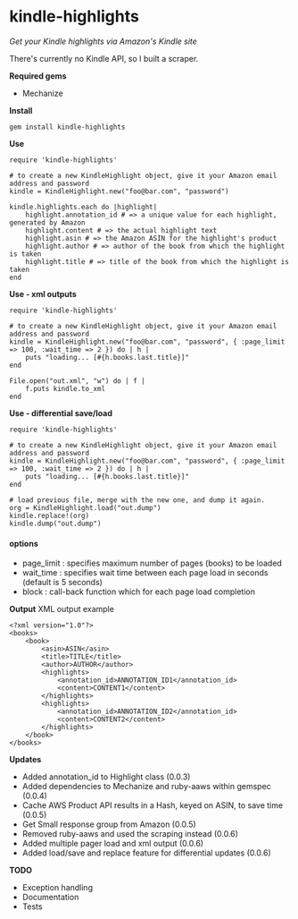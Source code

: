 kindle-highlights
============

*Get your Kindle highlights via Amazon's Kindle site*

There's currently no Kindle API, so I built a scraper.

**Required gems**

* Mechanize

**Install**
	
	gem install kindle-highlights
**Use**

	require 'kindle-highlights'

	# to create a new KindleHighlight object, give it your Amazon email address and password	
	kindle = KindleHighlight.new("foo@bar.com", "password")
	
	kindle.highlights.each do |highlight|
		highlight.annotation_id # => a unique value for each highlight, generated by Amazon
		highlight.content # => the actual highlight text
		highlight.asin # => the Amazon ASIN for the highlight's product
		highlight.author # => author of the book from which the highlight is taken
		highlight.title # => title of the book from which the highlight is taken
	end

**Use - xml outputs**

	require 'kindle-highlights'

	# to create a new KindleHighlight object, give it your Amazon email address and password
	kindle = KindleHighlight.new("foo@bar.com", "password", { :page_limit => 100, :wait_time => 2 }) do | h |
		puts "loading... [#{h.books.last.title}]"
	end

	File.open("out.xml", "w") do | f |
		f.puts kindle.to_xml
	end

**Use - differential save/load**

	require 'kindle-highlights'

	# to create a new KindleHighlight object, give it your Amazon email address and password
	kindle = KindleHighlight.new("foo@bar.com", "password", { :page_limit => 100, :wait_time => 2 }) do | h |
		puts "loading... [#{h.books.last.title}]"
	end

	# load previous file, merge with the new one, and dump it again.
	org = KindleHighlight.load("out.dump")
	kindle.replace!(org)
	kindle.dump("out.dump")

#### options
- page_limit : specifies maximum number of pages (books) to be loaded
- wait_time : specifies wait time between each page load in seconds (default is 5 seconds)
- block : call-back function which for each page load completion

**Output**
XML output example

	<?xml version="1.0"?>
	<books>
		<book>
			<asin>ASIN</asin>
			<title>TITLE</title>
			<author>AUTHOR</author>
			<highlights>
				<annotation_id>ANNOTATION_ID1</annotation_id>
				<content>CONTENT1</content>
			</highlights>
			<highlights>
				<annotation_id>ANNOTATION_ID2</annotation_id>
				<content>CONTENT2</content>
			</highlights>
		</book>
	</books>

**Updates**

* Added annotation_id to Highlight class (0.0.3)
* Added dependencies to Mechanize and ruby-aaws within gemspec (0.0.4)
* Cache AWS Product API results in a Hash, keyed on ASIN, to save time (0.0.5)
* Get Small response group from Amazon (0.0.5)
* Removed ruby-aaws and used the scraping instead (0.0.6)
* Added multiple pager load and xml output (0.0.6)
* Added load/save and replace feature for differential updates (0.0.6)

**TODO**

* Exception handling
* Documentation
* Tests